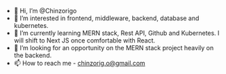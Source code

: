 - 👋 Hi, I’m @Chinzorigo
- 👀 I’m interested in frontend, middleware, backend, database and kubernetes.
- 🌱 I’m currently learning MERN stack, Rest API, Github and Kubernetes. I will shift to Next JS once comfortable with React.
- 💞️ I’m looking for an opportunity on the MERN stack project heavily on the backend.
- 📫 How to reach me - chinzorig.o@gmail.com

<!---
Chinzorigo/Chinzorigo is a ✨ special ✨ repository because its `README.md` (this file) appears on your GitHub profile.
You can click the Preview link to take a look at your changes.
--->
